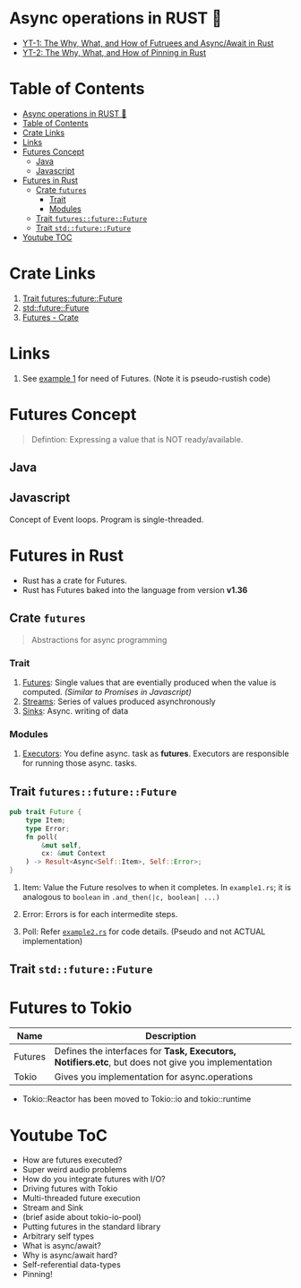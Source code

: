 # Async operations in RUST :crab:

- [YT-1: The Why, What, and How of Futruees and Async/Await in Rust ](https://www.youtube.com/watch?v=9_3krAQtD2k&t=325s)
- [YT-2: The Why, What, and How of Pinning in Rust](https://www.youtube.com/watch?v=DkMwYxfSYNQ)



# Table of Contents

- [Async operations in RUST :crab:](#async-operations-in-rust-crab)
- [Table of Contents](#table-of-contents)
- [Crate Links](#crate-links)
- [Links](#links)
- [Futures Concept](#futures-concept)
  * [Java](#java)
  * [Javascript](#javascript)
- [Futures in Rust](#futures-in--rust)
  * [Crate `futures`](#crate-futures)
    + [Trait](#trait)
    + [Modules](#modules)
  * [Trait `futures::future::Future`](#trait-futuresfuturefuture)
  * [Trait `std::future::Future`](#trait-stdfuturefuture)
- [Youtube TOC](#youtube-toc)
# Crate Links 

1. [Trait futures::future::Future](https://docs.rs/futures/0.2.0/futures/future/trait.Future.html)
2. [std::future::Future](https://doc.rust-lang.org/std/future/trait.Future.html)
3. [Futures - Crate](https://docs.rs/futures/0.3.5/futures/)

# Links 

1. See [example 1](tmp/example1.rs) for need of Futures. (Note it is pseudo-rustish code)


# Futures Concept

> Defintion: Expressing a value that is NOT ready/available.



## Java

## Javascript 

Concept of Event loops. Program is single-threaded.


# Futures in  Rust
- Rust has a crate for Futures. 
- Rust has Futures baked into the language from version **v1.36**


## Crate `futures`
> Abstractions  for async programming


### Trait
1. [Futures](https://docs.rs/futures/0.3.5/futures/prelude/trait.Future.html): Single values that are eventially produced when the value is computed. *(Similar to Promises in Javascript)*
2. [Streams](https://docs.rs/futures/0.3.5/futures/stream/trait.Stream.html): Series of values produced asynchronously 
3. [Sinks](https://docs.rs/futures/0.3.5/futures/sink/trait.Sink.html): Async. writing of data

### Modules
1. [Executors](https://docs.rs/futures/0.3.5/futures/executor/index.html): You define async. task as **futures**. Executors are responsible for running those async. tasks.


## Trait `futures::future::Future` 

```rust
pub trait Future {
    type Item;
    type Error;
    fn poll(
        &mut self, 
        cx: &mut Context
    ) -> Result<Async<Self::Item>, Self::Error>;
}
```

1. Item: Value the Future resolves to when it completes.
In `example1.rs`; it is analogous to `boolean` in `.and_then(|c, boolean| ...)`

2. Error: Errors is for each intermedite steps. 

3. Poll: Refer [`example2.rs`](/tmp/example2.rs) for code details. (Pseudo and not ACTUAL implementation)


## Trait `std::future::Future` 

# Futures to Tokio 

|Name|Description|
|--|--|
|Futures|Defines the interfaces for **Task, Executors, Notifiers.etc**, but does not give you implementation |
|Tokio|Gives you implementation for async.operations| 

- Tokio::Reactor has been moved to Tokio::io and tokio::runtime



# Youtube ToC 
- How are futures executed?
- Super weird audio problems
- How do you integrate futures with I/O?
- Driving futures with Tokio
- Multi-threaded future execution
- Stream and Sink
- (brief aside about tokio-io-pool)
- Putting futures in the standard library
- Arbitrary self types
- What is async/await?
- Why is async/await hard?
- Self-referential data-types
- Pinning! 
